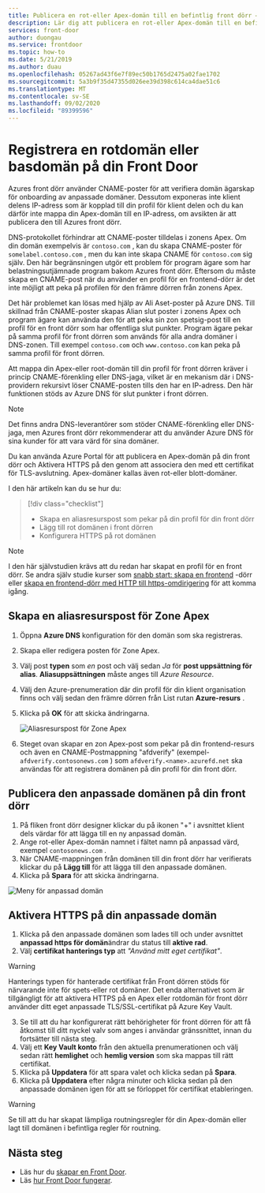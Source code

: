 ```yaml
---
title: Publicera en rot-eller Apex-domän till en befintlig front dörr – Azure Portal
description: Lär dig att publicera en rot-eller Apex-domän till en befintlig front dörr med hjälp av Azure Portal.
services: front-door
author: duongau
ms.service: frontdoor
ms.topic: how-to
ms.date: 5/21/2019
ms.author: duau
ms.openlocfilehash: 05267ad43f6e7f89ec50b1765d2475a02fae1702
ms.sourcegitcommit: 5a3b9f35d47355d026ee39d398c614ca4dae51c6
ms.translationtype: MT
ms.contentlocale: sv-SE
ms.lasthandoff: 09/02/2020
ms.locfileid: "89399596"
---
```

# <a name="onboard-a-root-or-apex-domain-on-your-front-door"></a>Registrera en rotdomän eller basdomän på din Front Door
Azures front dörr använder CNAME-poster för att verifiera domän ägarskap för onboarding av anpassade domäner. Dessutom exponeras inte klient delens IP-adress som är kopplad till din profil för klient delen och du kan därför inte mappa din Apex-domän till en IP-adress, om avsikten är att publicera den till Azures front dörr.

DNS-protokollet förhindrar att CNAME-poster tilldelas i zonens Apex. Om din domän exempelvis är `contoso.com` , kan du skapa CNAME-poster för `somelabel.contoso.com` , men du kan inte skapa CNAME för `contoso.com` sig själv. Den här begränsningen utgör ett problem för program ägare som har belastningsutjämnade program bakom Azures front dörr. Eftersom du måste skapa en CNAME-post när du använder en profil för en frontend-dörr är det inte möjligt att peka på profilen för den främre dörren från zonens Apex.

Det här problemet kan lösas med hjälp av Ali Aset-poster på Azure DNS. Till skillnad från CNAME-poster skapas Alian slut poster i zonens Apex och program ägare kan använda den för att peka sin zon spetsig-post till en profil för en front dörr som har offentliga slut punkter. Program ägare pekar på samma profil för front dörren som används för alla andra domäner i DNS-zonen. Till exempel `contoso.com` och `www.contoso.com` kan peka på samma profil för front dörren. 

Att mappa din Apex-eller root-domän till din profil för front dörren kräver i princip CNAME-förenkling eller DNS-jaga, vilket är en mekanism där i DNS-providern rekursivt löser CNAME-posten tills den har en IP-adress. Den här funktionen stöds av Azure DNS för slut punkter i front dörren. 

> [!NOTE]
> Det finns andra DNS-leverantörer som stöder CNAME-förenkling eller DNS-jaga, men Azures front dörr rekommenderar att du använder Azure DNS för sina kunder för att vara värd för sina domäner.

Du kan använda Azure Portal för att publicera en Apex-domän på din front dörr och Aktivera HTTPS på den genom att associera den med ett certifikat för TLS-avslutning. Apex-domäner kallas även rot-eller blott-domäner.

I den här artikeln kan du se hur du:

> [!div class="checklist"]
> * Skapa en aliasresurspost som pekar på din profil för din front dörr
> * Lägg till rot domänen i front dörren
> * Konfigurera HTTPS på rot domänen

> [!NOTE]
> I den här självstudien krävs att du redan har skapat en profil för en front dörr. Se andra själv studie kurser som [snabb start: skapa en frontend](./quickstart-create-front-door.md) -dörr eller [skapa en frontend-dörr med HTTP till https-omdirigering](./front-door-how-to-redirect-https.md) för att komma igång.

## <a name="create-an-alias-record-for-zone-apex"></a>Skapa en aliasresurspost för Zone Apex

1. Öppna **Azure DNS** konfiguration för den domän som ska registreras.
2. Skapa eller redigera posten för Zone Apex.
3. Välj post **typen** som _en_ post och välj sedan _Ja_ för **post uppsättning för alias**. **Aliasuppsättningen** måste anges till _Azure Resource_.
4. Välj den Azure-prenumeration där din profil för din klient organisation finns och välj sedan den främre dörren från List rutan **Azure-resurs** .
5. Klicka på **OK** för att skicka ändringarna.

    ![Aliasresurspost för Zone Apex](./media/front-door-apex-domain/front-door-apex-alias-record.png)

6. Steget ovan skapar en zon Apex-post som pekar på din frontend-resurs och även en CNAME-Postmappning "afdverify" (exempel- `afdverify.contosonews.com` ) som `afdverify.<name>.azurefd.net` ska användas för att registrera domänen på din profil för din front dörr.

## <a name="onboard-the-custom-domain-on-your-front-door"></a>Publicera den anpassade domänen på din front dörr

1. På fliken front dörr designer klickar du på ikonen "+" i avsnittet klient dels värdar för att lägga till en ny anpassad domän.
2. Ange rot-eller Apex-domän namnet i fältet namn på anpassad värd, exempel `contosonews.com` .
3. När CNAME-mappningen från domänen till din front dörr har verifierats klickar du på **Lägg till** för att lägga till den anpassade domänen.
4. Klicka på **Spara** för att skicka ändringarna.

![Meny för anpassad domän](./media/front-door-apex-domain/front-door-onboard-apex-domain.png)

## <a name="enable-https-on-your-custom-domain"></a>Aktivera HTTPS på din anpassade domän

1. Klicka på den anpassade domänen som lades till och under avsnittet **anpassad https för domän**ändrar du status till **aktive rad**.
2. Välj  **certifikat hanterings typ** att _"Använd mitt eget certifikat"_.

> [!WARNING]
> Hanterings typen för hanterade certifikat från Front dörren stöds för närvarande inte för spets-eller rot domäner. Det enda alternativet som är tillgängligt för att aktivera HTTPS på en Apex eller rotdomän för front dörr använder ditt eget anpassade TLS/SSL-certifikat på Azure Key Vault.

3. Se till att du har konfigurerat rätt behörigheter för front dörren för att få åtkomst till ditt nyckel valv som anges i användar gränssnittet, innan du fortsätter till nästa steg.
4. Välj ett **Key Vault konto** från den aktuella prenumerationen och välj sedan rätt **hemlighet** och **hemlig version** som ska mappas till rätt certifikat.
5. Klicka på **Uppdatera** för att spara valet och klicka sedan på **Spara**.
6. Klicka på **Uppdatera** efter några minuter och klicka sedan på den anpassade domänen igen för att se förloppet för certifikat etableringen. 

> [!WARNING]
> Se till att du har skapat lämpliga routningsregler för din Apex-domän eller lagt till domänen i befintliga regler för routning.

## <a name="next-steps"></a>Nästa steg

- Läs hur du [skapar en Front Door](quickstart-create-front-door.md).
- Läs [hur Front Door fungerar](front-door-routing-architecture.md).